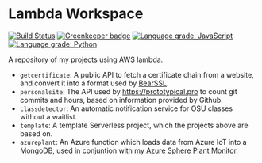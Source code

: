 # Lambda Workspace
[![Build Status](https://travis-ci.org/prototypicalpro/LambdaWorkspace.svg?branch=master)](https://travis-ci.org/prototypicalpro/LambdaWorkspace) [![Greenkeeper badge](https://badges.greenkeeper.io/prototypicalpro/LambdaWorkspace.svg)](https://greenkeeper.io/) [![Language grade: JavaScript](https://img.shields.io/lgtm/grade/javascript/g/prototypicalpro/LambdaWorkspace.svg?logo=lgtm&logoWidth=18)](https://lgtm.com/projects/g/prototypicalpro/LambdaWorkspace/context:javascript) [![Language grade: Python](https://img.shields.io/lgtm/grade/python/g/prototypicalpro/LambdaWorkspace.svg?logo=lgtm&logoWidth=18)](https://lgtm.com/projects/g/prototypicalpro/LambdaWorkspace/context:python)

A repository of my projects using AWS lambda.
 * `getcertificate`: A public API to fetch a certificate chain from a website, and convert it into a format used by [BearSSL](https://bearssl.org).
 * `personalsite`: The API used by https://prototypical.pro to count git commits and hours, based on information provided by Github.
 * `classdetector`: An automatic notification service for OSU classes without a waitlist.
 * `template`: A template Serverless project, which the projects above are based on.
 * `azureplant`: An Azure function which loads data from Azure IoT into a MongoDB, used in conjuntion with my [Azure Sphere Plant Monitor](https://github.com/prototypicalpro/AzureSpherePlantMonitor). 
